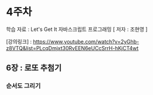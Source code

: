 # 4주차

학습 자료 : Let's Get It 자바스크립트 프로그래밍 [ 저자 : 조현영 ]

[강의링크] : https://www.youtube.com/watch?v=2yGhb-z8VTQ&list=PLcqDmjxt30RvEEN6eUCcSrrH-hKjCT4wt

## 6장 : 로또 추첨기

### 순서도 그리기
